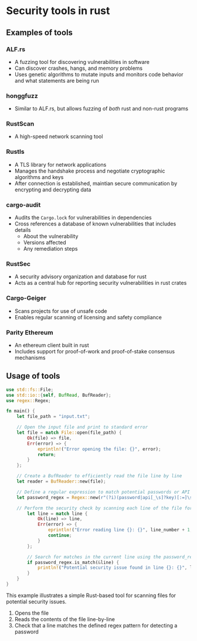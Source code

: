 # Security tools in rust

## Examples of tools

### ALF.rs 

- A fuzzing tool for discovering vulnerabilities in software
- Can discover crashes, hangs, and memory problems
- Uses genetic algorithms to mutate inputs and monitors code behavior and what statements are being run

### honggfuzz

- Similar to ALF.rs, but allows fuzzing of *both* rust and non-rust programs

### RustScan

- A high-speed network scanning tool

### Rustls

- A TLS library for network applications
- Manages the handshake process and negotiate cryptographic algorithms and keys
- After connection is established, maintian secure communication by encrypting and decrypting data

### cargo-audit

- Audits the `Cargo.lock` for vulnerabilities in dependencies
- Cross references a database of known vulnerabilities that includes details
    - About the vulnerability
    - Versions affected
    - Any remediation steps

### RustSec

- A security advisory organization and database for rust
- Acts as a central hub for reporting security vulnerabilities in rust crates

### Cargo-Geiger

- Scans projects for use of unsafe code
- Enables regular scanning of licensing and safety compliance

### Parity Ethereum

- An ethereum client built in rust
- Includes support for proof-of-work and proof-of-stake consensus mechanisms

## Usage of tools

```rust
use std::fs::File; 
use std::io::{self, BufRead, BufReader}; 
use regex::Regex; 

fn main() { 
    let file_path = "input.txt"; 

    // Open the input file and print to standard error 
    let file = match File::open(file_path) { 
        Ok(file) => file, 
        Err(error) => { 
            eprintln!("Error opening the file: {}", error); 
            return; 
        } 
    };

    // Create a BufReader to efficiently read the file line by line 
    let reader = BufReader::new(file); 

    // Define a regular expression to match potential passwords or API keys 
    let password_regex = Regex::new(r"(?i)(password|api[_\s]?key)[:=]\s*(\w+)").unwrap();    

    // Perform the security check by scanning each line of the file for (line_number, line) in reader.lines().enumerate() { 
        let line = match line { 
            Ok(line) => line, 
            Err(error) => { 
                eprintln!("Error reading line {}: {}", line_number + 1, error); 
                continue; 
            } 
        }; 

        // Search for matches in the current line using the password_regex 
        if password_regex.is_match(&line) { 
            println!("Potential security issue found in line {}: {}", line_number + 1, line); 
        } 
    } 
}
```

This example illustrates a simple Rust-based tool for scanning files for potential security issues.

1) Opens the file
2) Reads the contents of the file line-by-line
3) Check that a line matches the defined regex pattern for detecting a password
